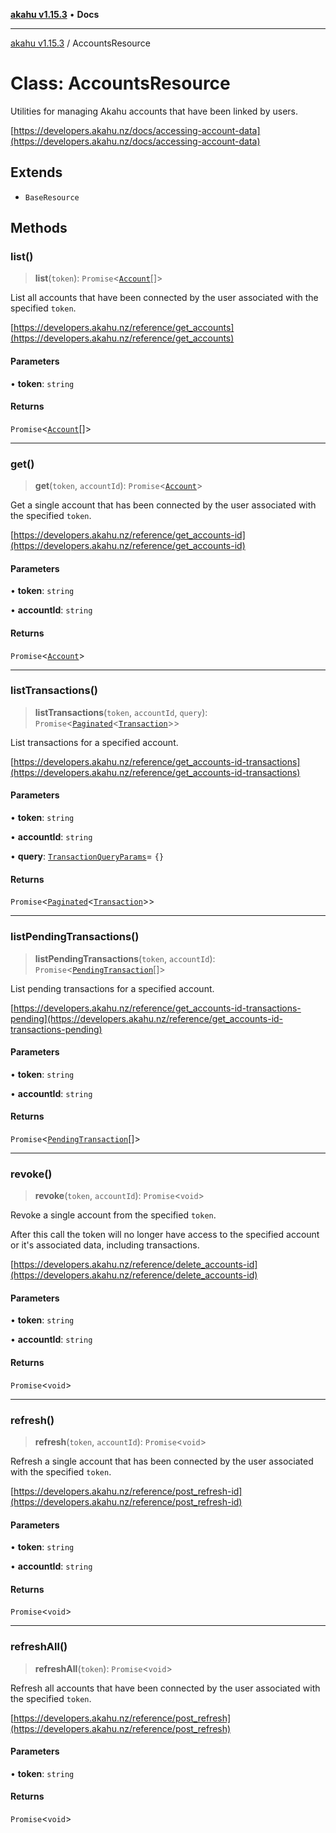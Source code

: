 [**akahu v1.15.3**](../README.md) • **Docs**

***

[akahu v1.15.3](../README.md) / AccountsResource

# Class: AccountsResource

Utilities for managing Akahu accounts that have been linked by users.

[https://developers.akahu.nz/docs/accessing-account-data](https://developers.akahu.nz/docs/accessing-account-data)

## Extends

- `BaseResource`

## Methods

### list()

> **list**(`token`): `Promise`\<[`Account`](../type-aliases/Account.md)[]\>

List all accounts that have been connected by the user associated with the specified `token`.

[https://developers.akahu.nz/reference/get_accounts](https://developers.akahu.nz/reference/get_accounts)

#### Parameters

• **token**: `string`

#### Returns

`Promise`\<[`Account`](../type-aliases/Account.md)[]\>

***

### get()

> **get**(`token`, `accountId`): `Promise`\<[`Account`](../type-aliases/Account.md)\>

Get a single account that has been connected by the user associated with the specified `token`.

[https://developers.akahu.nz/reference/get_accounts-id](https://developers.akahu.nz/reference/get_accounts-id)

#### Parameters

• **token**: `string`

• **accountId**: `string`

#### Returns

`Promise`\<[`Account`](../type-aliases/Account.md)\>

***

### listTransactions()

> **listTransactions**(`token`, `accountId`, `query`): `Promise`\<[`Paginated`](../type-aliases/Paginated.md)\<[`Transaction`](../type-aliases/Transaction.md)\>\>

List transactions for a specified account.

[https://developers.akahu.nz/reference/get_accounts-id-transactions](https://developers.akahu.nz/reference/get_accounts-id-transactions)

#### Parameters

• **token**: `string`

• **accountId**: `string`

• **query**: [`TransactionQueryParams`](../type-aliases/TransactionQueryParams.md)= `{}`

#### Returns

`Promise`\<[`Paginated`](../type-aliases/Paginated.md)\<[`Transaction`](../type-aliases/Transaction.md)\>\>

***

### listPendingTransactions()

> **listPendingTransactions**(`token`, `accountId`): `Promise`\<[`PendingTransaction`](../type-aliases/PendingTransaction.md)[]\>

List pending transactions for a specified account.

[https://developers.akahu.nz/reference/get_accounts-id-transactions-pending](https://developers.akahu.nz/reference/get_accounts-id-transactions-pending)

#### Parameters

• **token**: `string`

• **accountId**: `string`

#### Returns

`Promise`\<[`PendingTransaction`](../type-aliases/PendingTransaction.md)[]\>

***

### revoke()

> **revoke**(`token`, `accountId`): `Promise`\<`void`\>

Revoke a single account from the specified `token`.

After this call the token will no longer have access to the specified account or it's associated data,
including transactions.

[https://developers.akahu.nz/reference/delete_accounts-id](https://developers.akahu.nz/reference/delete_accounts-id)

#### Parameters

• **token**: `string`

• **accountId**: `string`

#### Returns

`Promise`\<`void`\>

***

### refresh()

> **refresh**(`token`, `accountId`): `Promise`\<`void`\>

Refresh a single account that has been connected by the user associated with the specified `token`.

[https://developers.akahu.nz/reference/post_refresh-id](https://developers.akahu.nz/reference/post_refresh-id)

#### Parameters

• **token**: `string`

• **accountId**: `string`

#### Returns

`Promise`\<`void`\>

***

### refreshAll()

> **refreshAll**(`token`): `Promise`\<`void`\>

Refresh all accounts that have been connected by the user associated with the specified `token`.

[https://developers.akahu.nz/reference/post_refresh](https://developers.akahu.nz/reference/post_refresh)

#### Parameters

• **token**: `string`

#### Returns

`Promise`\<`void`\>
